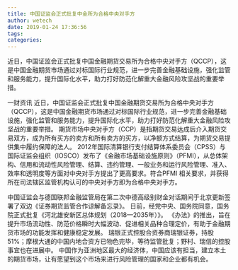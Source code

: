 ```yaml
---
title: 中国证监会正式批复中金所为合格中央对手方
author: wetech
date: 2019-01-24 17:36:56
tags: 
categories: 
---
```

近日，中国证监会正式批复中国金融期货交易所为合格中央对手方（QCCP），这是中国金融期货市场通过对标国际行业规范，进一步完善金融基础设施，强化监管和服务能力，提升国际化水平，助力打好防范化解重大金融风险攻坚战的重要举措。
<!-- more -->
一财资讯
近日，中国证监会正式批复中国金融期货交易所为合格中央对手方（QCCP），这是中国金融期货市场通过对标国际行业规范，进一步完善金融基础设施，强化监管和服务能力，提升国际化水平，助力打好防范化解重大金融风险攻坚战的重要举措。
期货市场中央对手方（CCP）是指期货交易达成后介入期货交易双方，成为所有买方的卖方和所有卖方的买方，以净额方式结算，为期货交易提供集中履约保障的法人。
2012年国际清算银行支付结算体系委员会（CPSS）与国际证监会组织（IOSCO）发布了《金融市场基础设施原则》（PFMI），从总体架构、信用和流动性风险管理、结算、违约管理、一般业务和运行风险管理、准入、效率和透明度等方面对中央对手方提出了更高要求。符合PFMI 相关要求，并获得所在司法辖区监管机构认可的中央对手方即为合格中央对手方。
 
 
中国证监会与德国联邦金融监管局在第二次中德高级别财金对话期间于北京更新签署了双边《证券期货监管合作谅解备忘录》。
日前，经党中央、国务院同意，国务院正式批复《河北雄安新区总体规划（2018—2035年）》。
《办法》的推出，旨在提升市场流动性、防范价格瞬时大幅波动、促进相关品种合理定价，有助于金融期货市场的功能发挥和健康稳定发展。
瑞银正式控股合资券商瑞银证券，持股51%；摩根大通的中国内地合资方已物色完毕，等待监管批复；野村、瑞信的控股事宜也在进展中。
中国作为亚洲地区最大的经济体，中国应该有担当，建立本土的期货市场，让有愿望到这个市场来进行风险管理的国家和企业都有机会。
